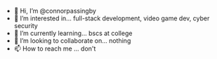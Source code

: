 - 👋 Hi, I’m @connorpassingby
- 👀 I’m interested in... full-stack development, video game dev, cyber security
- 🌱 I’m currently learning... bscs at college
- 💞️ I’m looking to collaborate on... nothing
- 📫 How to reach me ... don't

<!---
connorpassingby/connorpassingby is a ✨ special ✨ repository because its `README.md` (this file) appears on your GitHub profile.
You can click the Preview link to take a look at your changes.
--->

